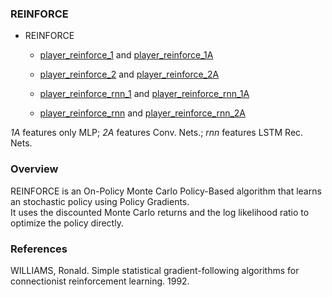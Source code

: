 ### REINFORCE

- REINFORCE  

	- [player_reinforce_1](../learning/players_reinforcement/player_reinforce_1.py) and [player_reinforce_1A](../learning/players_reinforcement/player_reinforce_1A.py)  

	- [player_reinforce_2](../learning/players_reinforcement/player_reinforce_2.py) and [player_reinforce_2A](../learning/players_reinforcement/player_reinforce_2A.py)  

	- [player_reinforce_rnn_1](../learning/players_reinforcement/player_reinforce_rnn_1.py) and [player_reinforce_rnn_1A](../learning/players_reinforcement/player_reinforce_rnn_1A.py)  

	- [player_reinforce_rnn](../learning/players_reinforcement/player_reinforce_rnn_2.py) and [player_reinforce_rnn_2A](../learning/players_reinforcement/player_reinforce_rnn_2A.py)  

*1A* features only MLP;  *2A* features Conv. Nets.;  *rnn* features LSTM Rec. Nets.  

### Overview

REINFORCE is an On-Policy Monte Carlo Policy-Based algorithm that learns an stochastic policy using Policy Gradients.  
It uses the discounted Monte Carlo returns and the log likelihood ratio to optimize the policy directly.  

### References

WILLIAMS, Ronald. Simple statistical gradient-following algorithms for connectionist reinforcement learning. 1992.  
